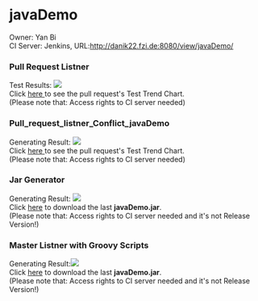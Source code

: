 <h1>javaDemo</h1>
Owner: Yan Bi<br>
CI Server: Jenkins, URL:<a href='http://danik22.fzi.de:8080/view/javaDemo/'>http://danik22.fzi.de:8080/view/javaDemo/</a><br>

<h3>Pull Request Listner</h3> 
Test Results: <a href='http://danik22.fzi.de:8080/view/javaDemo/job/Pull_request_listner_javaDemo/'><img src='http://danik22.fzi.de:8080/buildStatus/icon?job=Pull_request_listner_javaDemo'></a><br>
Click <a href='http://danik22.fzi.de:8080/view/javaDemo/job/Pull_request_listner_javaDemo/test/trend'>here
</a> to see the pull request's Test Trend Chart.<br> (Please note that: Access rights to CI server needed)

<h3>Pull_request_listner_Conflict_javaDemo</h3>
Generating Result:
<a href='http://danik22.fzi.de:8080/view/javaDemo/job/Pull_request_listner_Conflict_javaDemo/15/'><img src='http://danik22.fzi.de:8080/buildStatus/icon?job=Pull_request_listner_Conflict_javaDemo&build=15'></a><br>
Click <a href='http://danik22.fzi.de:8080/view/javaDemo/job/Pull_request_listner_Conflict_javaDemo/test/trend'>here
</a> to see the pull request's Test Trend Chart.<br> (Please note that: Access rights to CI server needed)

<h3>Jar Generator</h3> 
Generating Result: <a href='http://danik22.fzi.de:8080/view/javaDemo/job/master_listner_javaDemo/'><img src='http://danik22.fzi.de:8080/buildStatus/icon?job=master_listner_javaDemo'></a><br>
Click <a href='http://danik22.fzi.de:8080/view/javaDemo/job/master_listner_javaDemo/ws/store/Yan_Bi_Test/javaDemo.jar'> here</a> to download the last <strong>javaDemo.jar</strong>.<br>(Please note that: Access rights to CI server needed and it's not Release Version!)

<h3>Master Listner with Groovy Scripts</h3>
Generating Result:<a href='http://danik22.fzi.de:8080/view/javaDemo/job/master_listner_groovy_javaDemo/'><img src='http://danik22.fzi.de:8080/buildStatus/icon?job=master_listner_groovy_javaDemo'></a><br>
Click <a href='http://danik22.fzi.de:8080/view/javaDemo/job/master_listner_groovy_javaDemo/ws/store/Yan_Bi_Test/javaDemo.jar'> here</a> to download the last <strong>javaDemo.jar</strong>.<br>(Please note that: Access rights to CI server needed and it's not Release Version!)
